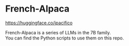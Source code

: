 # French-Alpaca
https://huggingface.co/jpacifico  

French-Alpaca is a series of LLMs in the 7B family.  
You can find the Python scripts to use them on this repo.
